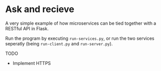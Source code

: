 # Ask and recieve

A very simple example of how microservices can be tied together with a RESTful API in Flask.

Run the program by executing `run-services.py`, or run the two services seperatly (being `run-client.py` and `run-server.py`).

TODO
* Implement HTTPS